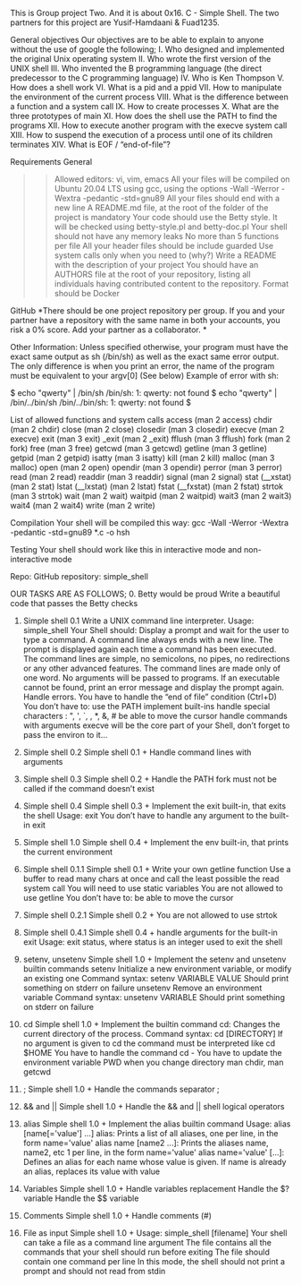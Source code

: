 This is Group project Two. And it is about 0x16. C - Simple Shell. The two partners for this project are Yusif-Hamdaani & Fuad1235. 

General objectives
Our objectives are to be able to explain to anyone without the use of google the following;
I. Who designed and implemented the original Unix operating system
II. Who wrote the first version of the UNIX shell
III. Who invented the B programming language (the direct predecessor to the C programming language)
IV. Who is Ken Thompson
V. How does a shell work
VI. What is a pid and a ppid
VII. How to manipulate the environment of the current process
VIII. What is the difference between a function and a system call
IX. How to create processes
X. What are the three prototypes of main
XI. How does the shell use the PATH to find the programs
XII. How to execute another program with the execve system call
XIII. How to suspend the execution of a process until one of its children terminates
XIV. What is EOF / “end-of-file”?

Requirements
General
>>Allowed editors: vi, vim, emacs
>>All your files will be compiled on Ubuntu 20.04 LTS using gcc, using the options -Wall -Werror -Wextra -pedantic -std=gnu89
>>All your files should end with a new line
>>A README.md file, at the root of the folder of the project is mandatory
>>Your code should use the Betty style. It will be checked using betty-style.pl and betty-doc.pl
>>Your shell should not have any memory leaks
>>No more than 5 functions per file
>>All your header files should be include guarded
>>Use system calls only when you need to (why?)
>>Write a README with the description of your project
>>You should have an AUTHORS file at the root of your repository, listing all individuals having contributed content to the repository. Format should be Docker

GitHub
*There should be one project repository per group. If you and your partner have a repository with the same name in both your accounts, you risk a 0% score. Add your partner as a collaborator. *

Other Information:
Unless specified otherwise, your program must have the exact same output as sh (/bin/sh) as well as the exact same error output.
The only difference is when you print an error, the name of the program must be equivalent to your argv[0] (See below)
Example of error with sh:

$ echo "qwerty" | /bin/sh
/bin/sh: 1: qwerty: not found
$ echo "qwerty" | /bin/../bin/sh
/bin/../bin/sh: 1: qwerty: not found
$


List of allowed functions and system calls
access (man 2 access)
chdir (man 2 chdir)
close (man 2 close)
closedir (man 3 closedir)
execve (man 2 execve)
exit (man 3 exit)
_exit (man 2 _exit)
fflush (man 3 fflush)
fork (man 2 fork)
free (man 3 free)
getcwd (man 3 getcwd)
getline (man 3 getline)
getpid (man 2 getpid)
isatty (man 3 isatty)
kill (man 2 kill)
malloc (man 3 malloc)
open (man 2 open)
opendir (man 3 opendir)
perror (man 3 perror)
read (man 2 read)
readdir (man 3 readdir)
signal (man 2 signal)
stat (__xstat) (man 2 stat)
lstat (__lxstat) (man 2 lstat)
fstat (__fxstat) (man 2 fstat)
strtok (man 3 strtok)
wait (man 2 wait)
waitpid (man 2 waitpid)
wait3 (man 2 wait3)
wait4 (man 2 wait4)
write (man 2 write)

Compilation
Your shell will be compiled this way:
gcc -Wall -Werror -Wextra -pedantic -std=gnu89 *.c -o hsh

Testing
Your shell should work like this in interactive mode and non-interactive mode

Repo:
GitHub repository: simple_shell


OUR TASKS ARE AS FOLLOWS;
0. Betty would be proud
Write a beautiful code that passes the Betty checks

1. Simple shell 0.1
Write a UNIX command line interpreter.
	Usage: simple_shell
Your Shell should:
	Display a prompt and wait for the user to type a command. A command line always ends with a new line.
	The prompt is displayed again each time a command has been executed.
	The command lines are simple, no semicolons, no pipes, no redirections or any other advanced features.
	The command lines are made only of one word. No arguments will be passed to programs.
	If an executable cannot be found, print an error message and display the prompt again.
	Handle errors.
	You have to handle the “end of file” condition (Ctrl+D)
You don’t have to:
	use the PATH
	implement built-ins
	handle special characters : ", ', `, \, *, &, #
	be able to move the cursor
	handle commands with arguments
	execve will be the core part of your Shell, don’t forget to pass the environ to it…


2. Simple shell 0.2
Simple shell 0.1 +
	Handle command lines with arguments

3. Simple shell 0.3
Simple shell 0.2 +
	Handle the PATH
	fork must not be called if the command doesn’t exist

4. Simple shell 0.4
Simple shell 0.3 +
	Implement the exit built-in, that exits the shell
	Usage: exit
You don’t have to handle any argument to the built-in exit

5. Simple shell 1.0
Simple shell 0.4 +
Implement the env built-in, that prints the current environment

6. Simple shell 0.1.1
Simple shell 0.1 +
	Write your own getline function
	Use a buffer to read many chars at once and call the least possible the read system call
	You will need to use static variables
	You are not allowed to use getline
You don’t have to:
	be able to move the cursor

7. Simple shell 0.2.1
Simple shell 0.2 +
	You are not allowed to use strtok

8. Simple shell 0.4.1
Simple shell 0.4 +
	handle arguments for the built-in exit
	Usage: exit status, where status is an integer used to exit the shell

9. setenv, unsetenv
Simple shell 1.0 +
Implement the setenv and unsetenv builtin commands
setenv
	Initialize a new environment variable, or modify an existing one
	Command syntax: setenv VARIABLE VALUE
	Should print something on stderr on failure
unsetenv
	Remove an environment variable
	Command syntax: unsetenv VARIABLE
	Should print something on stderr on failure

10. cd
Simple shell 1.0 +
Implement the builtin command cd:
	Changes the current directory of the process.
	Command syntax: cd [DIRECTORY]
	If no argument is given to cd the command must be interpreted like cd $HOME
	You have to handle the command cd -
	You have to update the environment variable PWD when you change directory
man chdir, man getcwd

11. ;
Simple shell 1.0 +
Handle the commands separator ;

12. && and ||
Simple shell 1.0 +
Handle the && and || shell logical operators

13. alias
Simple shell 1.0 +
Implement the alias builtin command
Usage: alias [name[='value'] ...]
	alias: Prints a list of all aliases, one per line, in the form name='value'
	alias name [name2 ...]: Prints the aliases name, name2, etc 1 per line, in the form name='value'
	alias name='value' [...]: Defines an alias for each name whose value is given. If name is already an alias, replaces its value with value

14. Variables
Simple shell 1.0 +
	Handle variables replacement
	Handle the $? variable
	Handle the $$ variable

15. Comments
Simple shell 1.0 +
Handle comments (#)

16. File as input
Simple shell 1.0 +
Usage: simple_shell [filename]
	Your shell can take a file as a command line argument
	The file contains all the commands that your shell should run before exiting
	The file should contain one command per line
	In this mode, the shell should not print a prompt and should not read from stdin


